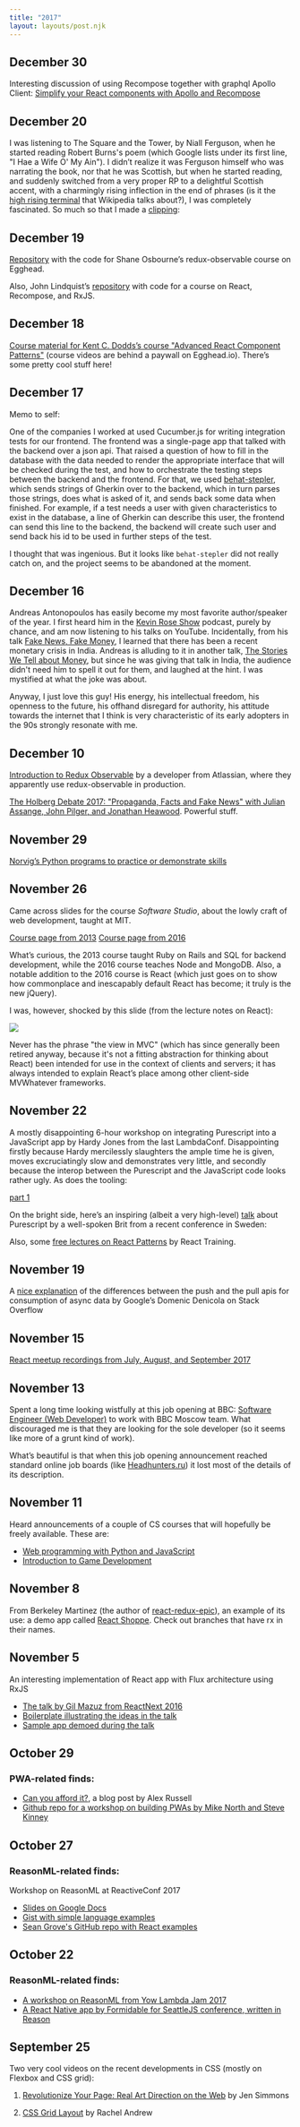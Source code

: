 ```yaml
---
title: "2017"
layout: layouts/post.njk
---
```

## December 30
Interesting discussion of using Recompose together with graphql Apollo Client:
[Simplify your React components with Apollo and Recompose](https://dev-blog.apollodata.com/simplify-your-react-components-with-apollo-and-recompose-8b9e302dea51)

## December 20
I was listening to The Square and the Tower, by Niall Ferguson, when he started
reading Robert Burns's poem (which Google lists under its first line,
"I Hae a Wife O' My Ain"). I didn’t realize it was Ferguson himself who was narrating
the book, nor that he was Scottish, but when he started reading, and suddenly switched
from a very proper RP to a delightful Scottish accent, with a charmingly rising inflection
in the end of phrases (is it the [high rising terminal](https://en.wikipedia.org/wiki/High_rising_terminal)
that Wikipedia talks about?), I was completely fascinated. So much so that I made a
[clipping](https://youtu.be/iAFiPggIloU):

## December 19
[Repository](https://github.com/shakyShane/egghead-redux-obs) with the code for
Shane Osbourne’s redux-observable course on Egghead.

Also, John Lindquist’s [repository](https://github.com/johnlindquist/react-rxjs-lessons)
with code for a course on React, Recompose, and RxJS.

## December 18
[Course material for Kent C. Dodds’s course "Advanced React Component Patterns"](https://github.com/kentcdodds/advanced-react-patterns)
(course videos are behind a paywall on Egghead.io). There’s some pretty cool stuff here!

## December 17
Memo to self:

One of the companies I worked at used Cucumber.js for writing integration tests
for our frontend. The frontend was a single-page app that talked with the backend
over a json api. That raised a question of how to fill in the database with the data
needed to render the appropriate interface that will be checked during the test,
and how to orchestrate the testing steps between the backend and the frontend.
For that, we used [behat-stepler](https://github.com/fesor/behat-stepler),
which sends strings of Gherkin over to the backend, which in turn parses those strings,
does what is asked of it, and sends back some data when finished. For example, if a test
needs a user with given characteristics to exist in the database, a line of Gherkin
can describe this user, the frontend can send this line to the backend, the backend
will create such user and send back his id to be used in further steps of the test.

I thought that was ingenious. But it looks like `behat-stepler` did not really catch
on, and the project seems to be abandoned at the moment.


## December 16
Andreas Antonopoulos has easily become my most favorite author/speaker of the year. I first
heard him in the [Kevin Rose Show](https://www.kevinrose.com/single-post/andreas-antonopolous)
podcast, purely by chance, and am now listening to his talks on YouTube. Incidentally,
from his talk [Fake News, Fake Money](https://youtu.be/i_wOEL6dprg), I learned that there
has been a recent monetary crisis in India. Andreas is alluding to it in another talk,
[The Stories We Tell about Money](https://youtu.be/ONvg9SbauMg), but since he was giving
that talk in India, the audience didn't need him to spell it out for them, and laughed
at the hint. I was mystified at what the joke was about.

Anyway, I just love this guy! His energy, his intellectual freedom, his openness to the future,
his offhand disregard for authority, his attitude towards the internet that I think is very
characteristic of its early adopters in the 90s strongly resonate with me.

## December 10
[Introduction to Redux Observable](https://www.youtube.com/watch?v=zk2bVBZhmcc) by a developer from Atlassian,
where they apparently use redux-observable in production.

[The Holberg Debate 2017: "Propaganda, Facts and Fake News"
with Julian Assange, John Pilger, and Jonathan Heawood](https://youtu.be/LqEtKyuyngs).
Powerful stuff.

## November 29
[Norvig’s Python programs to practice or demonstrate skills](https://github.com/norvig/pytudes)

## November 26
Came across slides for the course *Software Studio*, about the lowly craft of web development, taught at MIT.

[Course page from 2013](https://ocw.mit.edu/courses/electrical-engineering-and-computer-science/6-170-software-studio-spring-2013/lecture-notes/)
[Course page from 2016](https://stellar.mit.edu/S/course/6/fa16/6.170/materials.html)

What’s curious, the 2013 course taught Ruby on Rails and SQL for backend development, while the 2016 course teaches Node and MongoDB. Also, a notable addition to the 2016 course is React (which just goes on to show how commonplace and inescapably default React has become; it truly is the new jQuery).

I was, however, shocked by this slide (from the lecture notes on React):

[![](https://imgur.com/inOTSKO.png)](https://i.imgur.com/inOTSKO_d.jpg?maxwidth=800)

Never has the phrase "the view in MVC" (which has since generally been retired anyway, because it's not a fitting abstraction for thinking about React) been intended for use in the context of clients and servers; it has always intended to explain React’s place among other client-side MVWhatever frameworks.

## November 22
A mostly disappointing 6-hour workshop on integrating Purescript into a JavaScript app by Hardy Jones
from the last LambdaConf. Disappointing firstly because Hardy mercilessly slaughters the ample time
he is given, moves excruciatingly slow and demonstrates very little, and secondly because the interop
between the Purescript and the JavaScript code looks rather ugly. As does the tooling:

[part 1](https://www.youtube.com/watch?v=XbrBGxcZZYY)

On the bright side, here’s an inspiring (albeit a very high-level) [talk](http://www.oredev.org/2017/sessions/purescript-tomorrows-javascript-today)
about Purescript by a well-spoken Brit from a recent conference in Sweden:

Also, some [free lectures on React Patterns](https://reacttraining.com/patterns/) by React Training.

## November 19
A [nice explanation](https://stackoverflow.com/questions/39439653/events-vs-streams-vs-observables-vs-async-iterators/47214496#47214496)
of the differences between the push and the pull apis for consumption of async data by Google’s Domenic Denicola on Stack Overflow

## November 15
[React meetup recordings from July, August, and September 2017](http://meetupfeed.com/react-talks-meetups-july-august-september-react-talks-digest-q3-2017/)

## November 13
Spent a long time looking wistfully at this job opening at BBC:
[Software Engineer (Web Developer)](https://careershub.bbc.co.uk/members/modules/job/detail.php?record=20625)
to work with BBC Moscow team. What discouraged me is that they are looking for
the sole developer (so it seems like more of a grunt kind of work).

What’s beautiful is that when this job opening announcement reached standard
online job boards (like [Headhunters.ru](https://hh.ru/vacancy/23422897)) it lost most
of the details of its description.

## November 11
Heard announcements of a couple of CS courses that will hopefully be freely available. These are:
- [Web programming with Python and JavaScript](https://cs50.github.io/web/)
- [Introduction to Game Development](https://cs50.github.io/games/)

## November 8
From Berkeley Martinez (the author of [react-redux-epic](https://github.com/BerkeleyTrue/react-redux-epic)),
an example of its use: a demo app called [React Shoppe](https://github.com/realworldreact/react-shoppe). Check
out branches that have rx in their names.

## November 5
An interesting implementation of React app with Flux architecture using RxJS
- [The talk by Gil Mazuz from ReactNext 2016](https://www.youtube.com/watch?v=Wh83qXOb03g)
- [Boilerplate illustrating the ideas in the talk](https://github.com/giltig/rxfrf)
- [Sample app demoed during the talk](https://github.com/omerts/RtC)

## October 29
### PWA-related finds:
- [Can you afford it?](https://infrequently.org/2017/10/can-you-afford-it-real-world-web-performance-budgets/),
  a blog post by Alex Russell
- [Github repo for a workshop on building PWAs by Mike North and Steve Kinney](https://github.com/mike-north/pwa-fundamentals)

## October 27
### ReasonML-related finds:
Workshop on ReasonML at ReactiveConf 2017
- [Slides on Google Docs](https://docs.google.com/presentation/d/17CxVRrdw20Mm--ewv4KwxfxTPPuhB8gkxBp98LRaIsM/edit#slide=id.g292747eae2_0_198)
- [Gist with simple language examples](https://gist.github.com/sgrove/a6474d26b77bbf29d19b66ad71527cc9)
- [Sean Grove's GitHub repo with React examples](https://github.com/sgrove/reactiveconf-2017-reasonml-workshop)

## October 22
### ReasonML-related finds:

- [A workshop on ReasonML from Yow Lambda Jam 2017](https://github.com/bassjacob/ylj-2017-workshop)
- [A React Native app by Formidable for SeattleJS conference, written in Reason](https://github.com/FormidableLabs/seattlejsconf-app)

## September 25
Two very cool videos on the recent developments in CSS (mostly on Flexbox and CSS grid):

1. [Revolutionize Your Page: Real Art Direction on the Web](https://player.vimeo.com/video/209812549) by Jen Simmons

2. [CSS Grid Layout](https://player.vimeo.com/video/212961112) by Rachel Andrew
